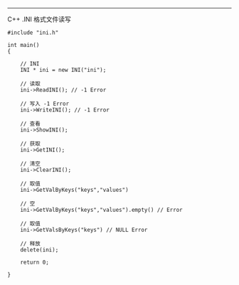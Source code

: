 ------------
C++ .INI 格式文件读写

	#include "ini.h"

	int main()
	{

	    // INI
	    INI * ini = new INI("ini");

	    // 读取
	    ini->ReadINI(); // -1 Error

	    // 写入 -1 Error
	    ini->WriteINI(); // -1 Error

	    // 查看
	    ini->ShowINI();

	    // 获取
	    ini->GetINI();

	    // 清空
	    ini->ClearINI();

	    // 取值
	    ini->GetValByKeys("keys","values")

	    // 空
	    ini->GetValByKeys("keys","values").empty() // Error

	    // 取值
	    ini->GetValsByKeys("keys") // NULL Error

	    // 释放
	    delete(ini);

	    return 0;

	}
